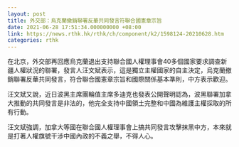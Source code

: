 ```yaml
---
layout: post
title: 外交部：烏克蘭撤銷聯署反華共同發言符聯合國憲章宗旨
date: 2021-06-28 17:51:34.000000000 +08:00
link: https://news.rthk.hk/rthk/ch/component/k2/1598124-20210628.htm
categories: rthk
---
```


在北京，外交部再回應烏克蘭退出支持聯合國人權理事會40多個國家要求調查新疆人權狀況的聯署，發言人汪文斌表示，這是獨立主權國家的自主決定，烏克蘭撤銷聯署反華共同發言，符合聯合國憲章宗旨和國際關係基本準則，中方表示歡迎。

汪文斌又說，近日波黑主席團輪值主席多迪克也發表公開聲明認為，波黑聯署加拿大推動的共同發言是非法的，他完全支持中國領土完整和中國為維護主權採取的所有行動。

汪文斌強調，加拿大等國在聯合國人權理事會上搞共同發言攻擊抹黑中方，本來就是打著人權旗號干涉中國內政的不義之舉，不得人心。
